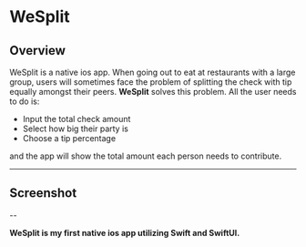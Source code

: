 # WeSplit

## Overview

WeSplit is a native ios app. When going out to eat at restaurants with a large group, users will sometimes face the problem of splitting the check with tip equally amongst their peers. **WeSplit** solves this problem. All the user needs to do is:

- Input the total check amount
- Select how big their party is
- Choose a tip percentage

and the app will show the total amount each person needs to contribute.

---

## Screenshot

--

**WeSplit is my first native ios app utilizing Swift and SwiftUI.**
